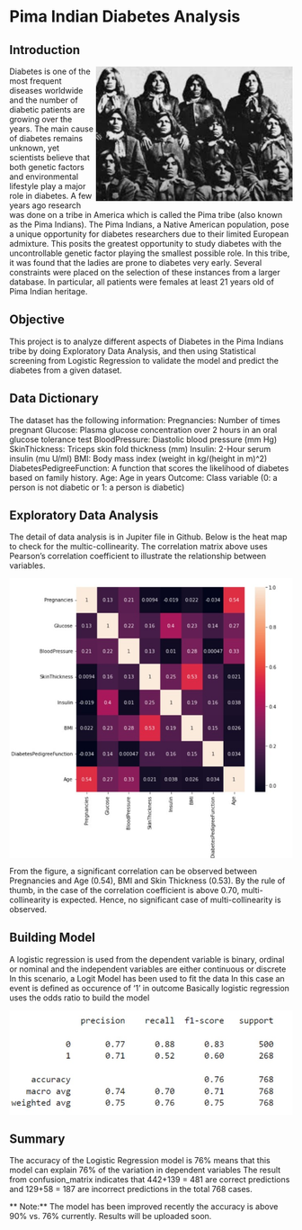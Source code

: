 # Pima Indian Diabetes Analysis

## Introduction
<img align="right" width="350" src="Img/Pima Indian Pic.jpg">
Diabetes is one of the most frequent diseases worldwide and the number of diabetic patients are growing over the years. The main cause of diabetes remains unknown, yet scientists believe that both genetic factors and environmental lifestyle play a major role in diabetes.
A few years ago research was done on a tribe in America which is called the Pima tribe (also known as the Pima Indians). The Pima Indians, a Native American population, pose a unique opportunity for diabetes researchers due to their limited European admixture. This posits the greatest opportunity to study diabetes with the uncontrollable genetic factor playing the smallest possible role. In this tribe, it was found that the ladies are prone to diabetes very early. Several constraints were placed on the selection of these instances from a larger database. In particular, all patients were females at least 21 years old of Pima Indian heritage.

## Objective
This project is to  analyze different aspects of Diabetes in the Pima Indians tribe by doing Exploratory Data Analysis, and then using Statistical screening from Logistic Regression to validate the model and predict the diabetes from a given dataset.

## Data Dictionary
The dataset has the following information:
Pregnancies: Number of times pregnant
Glucose: Plasma glucose concentration over 2 hours in an oral glucose tolerance test
BloodPressure: Diastolic blood pressure (mm Hg)
SkinThickness: Triceps skin fold thickness (mm)
Insulin: 2-Hour serum insulin (mu U/ml)
BMI: Body mass index (weight in kg/(height in m)^2)
DiabetesPedigreeFunction: A function that scores the likelihood of diabetes based on family history.
Age: Age in years
Outcome: Class variable (0: a person is not diabetic or 1: a person is diabetic)

## Exploratory Data Analysis
The detail of data analysis is in Jupiter file in Github. Below is the heat map to check for the multic-collinearity.
The correlation matrix above uses Pearson’s correlation coefficient to illustrate the relationship between variables.

<img align="center" width="550" src="Img/Pima Indian Heat Map.jpg">

From the figure, a significant correlation can be observed between Pregnancies and Age (0.54), BMI and Skin Thickness (0.53). By the rule of thumb, in the case of the correlation coefficient is above 0.70, multi-collinearity is expected. Hence, no significant case of multi-collinearity is observed.
 
## Building Model
A logistic regression is used from the dependent variable is binary, ordinal or nominal and the independent variables are either continuous or discrete
In this scenario, a Logit Model has been used to fit the data
In this case an event is defined as occurence of ‘1’ in outcome
Basically logistic regression uses the odds ratio to build the model

<img align="center" width="550" src="Img/Pima Indian Precision.jpg">

## Summary
The accuracy of the Logistic Regression model is 76% means that this model can explain 76% of the variation in dependent variables
The result from confusion_matrix indicates that 442+139 = 481 are correct predictions and 129+58 = 187 are incorrect predictions in the total 768 cases.
 
** Note:** The model has been improved recently the accuracy is above 90% vs. 76% currently. Results will be uploaded soon.

